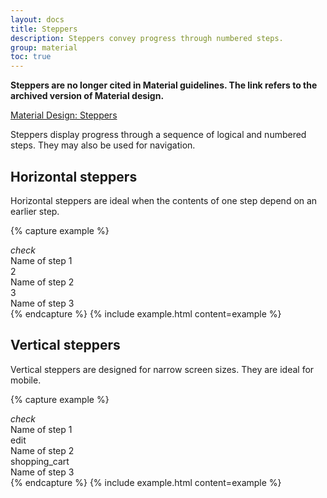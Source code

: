 ```yaml
---
layout: docs
title: Steppers
description: Steppers convey progress through numbered steps.
group: material
toc: true
---
```


**Steppers are no longer cited in Material guidelines. The link refers to the archived version of Material design.**

<div class="list-group mt-lg-5">
  <a href="https://material.io/archive/guidelines/components/steppers.html" target="_blank" class="list-group-item list-group-item-action d-flex font-weight-bold">
      <span class="list-group-item-icon lgi-icon-md"></span>
      Material Design: Steppers</a>
</div>

Steppers display progress through a sequence of logical and numbered steps. They may also be used for navigation.

## Horizontal steppers

Horizontal steppers are ideal when the contents of one step depend on an earlier step.

{% capture example %}
<div class="stepper-horiz">
  <div class="stepper done">
    <div class="stepper-icon">
      <i class="material-icons">check</i>
    </div>
    <span class="stepper-text">Name of step 1</span>
  </div>
  <div class="stepper active">
    <div class="stepper-icon">
      <span>2</span>
    </div>
    <span class="stepper-text">Name of step 2</span>
  </div>
  <div class="stepper">
    <div class="stepper-icon">
      <span>3</span>
    </div>
    <span class="stepper-text">Name of step 3</span>
  </div>
</div>
{% endcapture %}
{% include example.html content=example %}

## Vertical steppers

Vertical steppers are designed for narrow screen sizes. They are ideal for mobile.

{% capture example %}
<div class="stepper-vert">
  <div class="stepper done">
    <div class="stepper-icon">
      <i class="material-icons">check</i>
    </div>
    <span class="stepper-text">Name of step 1</span>
  </div>
  <div class="stepper active">
    <div class="stepper-icon">
      <span class="material-icons">edit</span>
    </div>
    <span class="stepper-text">Name of step 2</span>
  </div>
  <div class="stepper">
    <div class="stepper-icon">
      <span class="material-icons">shopping_cart</span>
    </div>
    <span class="stepper-text">Name of step 3</span>
  </div>
</div>
{% endcapture %}
{% include example.html content=example %}
